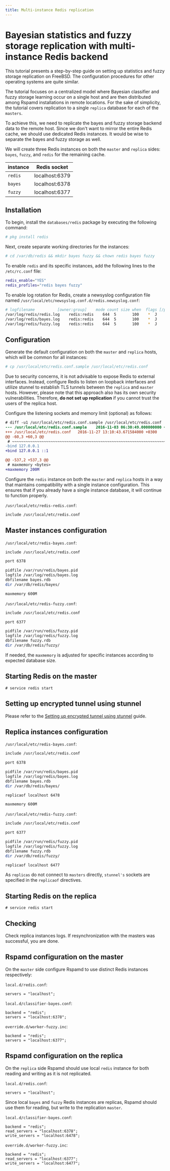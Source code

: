 ```yaml
---
title: Multi-instance Redis replication
---
```


# Bayesian statistics and fuzzy storage replication with multi-instance Redis backend

This tutorial presents a step-by-step guide on setting up statistics and fuzzy storage replication on FreeBSD. The configuration procedures for other operating systems are quite similar.

The tutorial focuses on a centralized model where Bayesian classifier and fuzzy storage learning occur on a single host and are then distributed among Rspamd installations in remote locations. For the sake of simplicity, the tutorial covers replication to a single `replica` database for each of the `masters`.

To achieve this, we need to replicate the bayes and fuzzy storage backend data to the remote host. Since we don't want to mirror the entire Redis cache, we should use dedicated Redis instances. It would be wise to separate the bayes and fuzzy storage as well.

We will create three Redis instances on both the `master` and `replica` sides: `bayes`, `fuzzy`, and `redis` for the remaining cache.

|instance|Redis socket|
|---|---|
|`redis`|localhost:6379|
|`bayes`|localhost:6378|
|`fuzzy`|localhost:6377|

## Installation

To begin, install the `databases/redis` package by executing the following command:

```sh
# pkg install redis
```

Next, create separate working directories for the instances:

```sh
# cd /var/db/redis && mkdir bayes fuzzy && chown redis bayes fuzzy
```

To enable `redis` and its specific instances, add the following lines to the `/etc/rc.conf` file:

```sh
redis_enable="YES"
redis_profiles="redis bayes fuzzy"
```

To enable log rotation for Redis, create a newsyslog configuration file named `/usr/local/etc/newsyslog.conf.d/redis.newsyslog.conf`:

```sh
# logfilename          [owner:group]    mode count size when  flags [/pid_file] [sig_num]
/var/log/redis/redis.log    redis:redis    644  5       100    *  J
/var/log/redis/bayes.log    redis:redis    644  5       100    *  J
/var/log/redis/fuzzy.log    redis:redis    644  5       100    *  J
```

## Configuration

Generate the default configuration on both the `master` and `replica` hosts, which will be common for all instances:

```sh
# cp /usr/local/etc/redis.conf.sample /usr/local/etc/redis.conf
```

Due to security concerns, it is not advisable to expose Redis to external interfaces. Instead, configure Redis to listen on loopback interfaces and utilize stunnel to establish TLS tunnels between the `replica` and `master` hosts. However, please note that this approach also has its own security vulnerabilities. Therefore, **do not set up replication** if you cannot trust the users of the replica host.

Configure the listening sockets and memory limit (optional) as follows:

```diff
# diff -u1 /usr/local/etc/redis.conf.sample /usr/local/etc/redis.conf
--- /usr/local/etc/redis.conf.sample    2016-11-03 06:30:49.000000000 +0300
+++ /usr/local/etc/redis.conf   2016-11-27 13:10:43.671584000 +0300
@@ -60,3 +60,3 @@
 # ~~~~~~~~~~~~~~~~~~~~~~~~~~~~~~~~~~~~~~~~~~~~~~~~~~~~~~~~~~~~~~~~~~~~~~~~
-bind 127.0.0.1
+bind 127.0.0.1 ::1

@@ -537,2 +537,3 @@
 # maxmemory <bytes>
+maxmemory 200M
```

Configure the `redis` instance on both the `master` and `replica` hosts in a way that maintains compatibility with a single instance configuration. This ensures that if you already have a single instance database, it will continue to function properly.

`/usr/local/etc/redis-redis.conf`:

```sh
include /usr/local/etc/redis.conf
```

## Master instances configuration

`/usr/local/etc/redis-bayes.conf`:

```sh
include /usr/local/etc/redis.conf

port 6378

pidfile /var/run/redis/bayes.pid
logfile /var/log/redis/bayes.log
dbfilename bayes.rdb
dir /var/db/redis/bayes/

maxmemory 600M
```

`/usr/local/etc/redis-fuzzy.conf`:

```sh
include /usr/local/etc/redis.conf

port 6377

pidfile /var/run/redis/fuzzy.pid
logfile /var/log/redis/fuzzy.log
dbfilename fuzzy.rdb
dir /var/db/redis/fuzzy/
```

If needed, the `maxmemory` is adjusted for specific instances according to expected database size.

## Starting Redis on the master

`# service redis start`

## Setting up encrypted tunnel using stunnel

Please refer to the [Setting up encrypted tunnel using stunnel](/tutorials/stunnel_setup/) guide.

## Replica instances configuration

`/usr/local/etc/redis-bayes.conf`:

```sh
include /usr/local/etc/redis.conf

port 6378

pidfile /var/run/redis/bayes.pid
logfile /var/log/redis/bayes.log
dbfilename bayes.rdb
dir /var/db/redis/bayes/

replicaof localhost 6478

maxmemory 600M
```

`/usr/local/etc/redis-fuzzy.conf`:

```sh
include /usr/local/etc/redis.conf

port 6377

pidfile /var/run/redis/fuzzy.pid
logfile /var/log/redis/fuzzy.log
dbfilename fuzzy.rdb
dir /var/db/redis/fuzzy/

replicaof localhost 6477
```

As `replicas` do not connect to `masters` directly, `stunnel's` sockets are specified in the `replicaof` directives.

## Starting Redis on the replica

`# service redis start`

## Checking

Check replica instances logs. If resynchronization with the masters was successful, you are done.

## Rspamd configuration on the master

On the `master` side configure Rspamd to use distinct Redis instances respectively:

`local.d/redis.conf`:

```hcl
servers = "localhost";
```

`local.d/classifier-bayes.conf`:

```hcl
backend = "redis";
servers = "localhost:6378";
```

`override.d/worker-fuzzy.inc`:

```hcl
backend = "redis";
servers = "localhost:6377";
```

## Rspamd configuration on the replica

On the `replica` side Rspamd should use local `redis` instance for both reading and writing as it is not replicated.

`local.d/redis.conf`:

```hcl
servers = "localhost";
```

Since local `bayes` and `fuzzy` Redis instances are replicas, Rspamd should use them for reading, but write to the replication `master`.

`local.d/classifier-bayes.conf`:

```hcl
backend = "redis";
read_servers = "localhost:6378";
write_servers = "localhost:6478";
```

`override.d/worker-fuzzy.inc`:

```hcl
backend = "redis";
read_servers = "localhost:6377";
write_servers = "localhost:6477";
```
